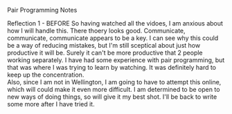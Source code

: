 Pair Programming Notes

Reflection 1 - BEFORE
So having watched all the vidoes, I am anxious about how I will handle this.  There thoery looks good.  Communicate, communicate, communicate appears to be a key.  I can see why this could be a way of reducing mistakes, but I'm still sceptical about just how productive it will be.  Surely it can't be more productive that 2 people working separately.  I have had some experience with pair programming, but that was where I was trying to learn by watching.  It was definitely hard to keep up the concentration.  
Also, since I am not in Wellington, I am going to have to attempt this online, which will could make it even more difficult.  I am determined to be open to new ways of doing things, so will give it my best shot.  I'll be back to write some more after I have tried it.